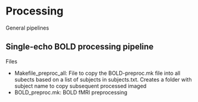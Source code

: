 # Processing
General pipelines

## Single-echo BOLD processing pipeline
Files
* Makefile_preproc_all: File to copy the BOLD-preproc.mk file into all subects based on a list of subjects in subjects.txt. Creates a folder with subject name to copy subsequent processed imaged
* BOLD_preproc.mk: BOLD fMRI preprocessing

